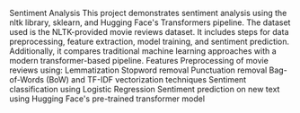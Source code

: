 Sentiment Analysis 
This project demonstrates sentiment analysis using the nltk library, sklearn, and Hugging Face's Transformers pipeline. The dataset used is the NLTK-provided movie reviews dataset. It includes steps for data preprocessing, feature extraction, model training, and sentiment prediction. Additionally, it compares traditional machine learning approaches with a modern transformer-based pipeline.
Features
Preprocessing of movie reviews using:
Lemmatization
Stopword removal
Punctuation removal
Bag-of-Words (BoW) and TF-IDF vectorization techniques
Sentiment classification using Logistic Regression
Sentiment prediction on new text using Hugging Face's pre-trained transformer model
